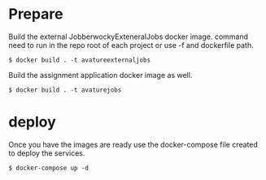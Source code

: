 # Prepare

Build the external JobberwockyExteneralJobs docker image.
command need to run in the repo root of each project or use -f and dockerfile path.

```
$ docker build . -t avatureexternaljobs
```

Build the assignment application docker image as well.

```
$ docker build . -t avaturejobs
```

# deploy

Once you have the images are ready use the docker-compose file created to deploy the services.

```
$ docker-compose up -d
```
